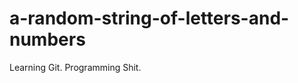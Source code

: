 a-random-string-of-letters-and-numbers
======================================

<dt>Learning Git. Programming Shit.</dt>